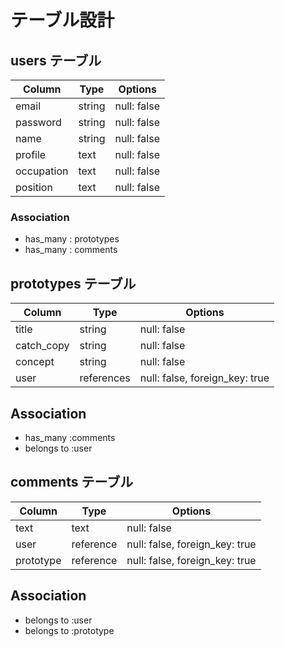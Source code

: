 # テーブル設計

## users テーブル

| Column     | Type   | Options     |
| ---------- | ------ | ----------- |
| email      | string | null: false |
| password   | string | null: false |
| name       | string | null: false |
| profile    | text   | null: false |
| occupation | text   | null: false |
| position   | text   | null: false |

 ### Association
 - has_many : prototypes
 - has_many : comments


## prototypes テーブル

| Column     | Type         | Options                         |
| ---------- | ------------ | ------------------------------- |
| title      | string       | null: false                     |
| catch_copy | string       | null: false                     |
| concept    | string       | null: false                     |
| user       | references   | null: false, foreign_key: true  |

 ## Association
- has_many   :comments
- belongs to :user


## comments テーブル

| Column     | Type         | Options                        |
| ---------- | ------------ | ------------------------------ |
| text       | text         | null: false                    |
| user       | reference    | null: false, foreign_key: true |
| prototype  | reference    | null: false, foreign_key: true |

 ## Association

- belongs to :user
- belongs to :prototype